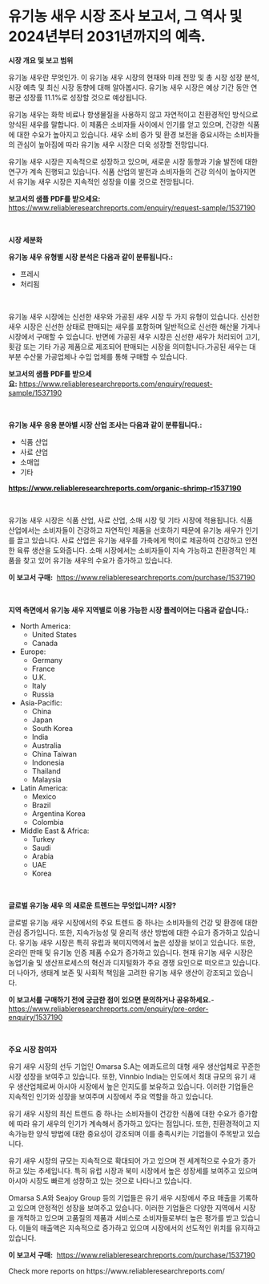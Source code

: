 <p><h1>유기농 새우 시장 조사 보고서, 그 역사 및 2024년부터 2031년까지의 예측.</h1></p><p><strong>시장 개요 및 보고 범위</strong></p>
<p><p>유기농 새우란 무엇인가. 이 유기농 새우 시장의 현재와 미래 전망 및 총 시장 성장 분석, 시장 예측 및 최신 시장 동향에 대해 알아봅시다. 유기농 새우 시장은 예상 기간 동안 연평균 성장률 11.1%로 성장할 것으로 예상됩니다.</p><p>유기농 새우는 화학 비료나 항생물질을 사용하지 않고 자연적이고 친환경적인 방식으로 양식된 새우를 말합니다. 이 제품은 소비자들 사이에서 인기를 얻고 있으며, 건강한 식품에 대한 수요가 높아지고 있습니다. 새우 소비 증가 및 환경 보전을 중요시하는 소비자들의 관심이 높아짐에 따라 유기농 새우 시장은 더욱 성장할 전망입니다.</p><p>유기농 새우 시장은 지속적으로 성장하고 있으며, 새로운 시장 동향과 기술 발전에 대한 연구가 계속 진행되고 있습니다. 식품 산업의 발전과 소비자들의 건강 의식이 높아지면서 유기농 새우 시장은 지속적인 성장을 이룰 것으로 전망됩니다.</p></p>
<p><strong>보고서의 샘플 PDF를 받으세요:</strong> <a href="https://www.reliableresearchreports.com/enquiry/request-sample/1537190">https://www.reliableresearchreports.com/enquiry/request-sample/1537190</a></p>
<p>&nbsp;</p>
<p><strong>시장 세분화</strong></p>
<p><strong>유기농 새우 유형별 시장 분석은 다음과 같이 분류됩니다.:</strong></p>
<p><ul><li>프레시</li><li>처리됨</li></ul></p>
<p>&nbsp;</p>
<p><p>유기농 새우 시장에는 신선한 새우와 가공된 새우 시장 두 가지 유형이 있습니다. 신선한 새우 시장은 신선한 상태로 판매되는 새우를 포함하며 일반적으로 신선한 해산물 가게나 시장에서 구매할 수 있습니다. 반면에 가공된 새우 시장은 신선한 새우가 처리되어 고기, 횟감 또는 기타 가공 제품으로 제조되어 판매되는 시장을 의미합니다.가공된 새우는 대부분 수산물 가공업체나 수입 업체를 통해 구매할 수 있습니다.</p></p>
<p><strong>보고서의 샘플 PDF를 받으세요:</strong>&nbsp;<a href="https://www.reliableresearchreports.com/enquiry/request-sample/1537190">https://www.reliableresearchreports.com/enquiry/request-sample/1537190</a></p>
<p>&nbsp;</p>
<p><strong> 유기농 새우 응용 분야별 시장 산업 조사는 다음과 같이 분류됩니다.:</strong></p>
<p><ul><li>식품 산업</li><li>사료 산업</li><li>소매업</li><li>기타</li></ul></p>
<p><strong><a href="https://www.reliableresearchreports.com/organic-shrimp-r1537190">https://www.reliableresearchreports.com/organic-shrimp-r1537190</a></strong></p>
<p>&nbsp;</p>
<p><p>유기농 새우 시장은 식품 산업, 사료 산업, 소매 시장 및 기타 시장에 적용됩니다. 식품 산업에서는 소비자들이 건강하고 자연적인 제품을 선호하기 때문에 유기농 새우가 인기를 끌고 있습니다. 사료 산업은 유기농 새우를 가축에게 먹이로 제공하여 건강하고 안전한 육류 생산을 도와줍니다. 소매 시장에서는 소비자들이 지속 가능하고 친환경적인 제품을 찾고 있어 유기농 새우의 수요가 증가하고 있습니다.</p></p>
<p><strong>이 보고서 구매:</strong>&nbsp; <a href="https://www.reliableresearchreports.com/purchase/1537190">https://www.reliableresearchreports.com/purchase/1537190</a></p>
<p>&nbsp;</p>
<p><strong>지역 측면에서 유기농 새우 지역별로 이용 가능한 시장 플레이어는 다음과 같습니다.:</strong></p>
<p><ul>
    <li>
        North America:
        <ul>
            <li>United States</li>
            <li>Canada</li>
        </ul>
    </li>
    <li>
        Europe:
        <ul>
            <li>Germany</li>
            <li>France</li>
            <li>U.K.</li>
            <li>Italy</li>
            <li>Russia</li>
        </ul>
    </li>
    <li>
        Asia-Pacific:
        <ul>
            <li>China</li>
            <li>Japan</li>
            <li>South Korea</li>
            <li>India</li>
            <li>Australia</li>
            <li>China Taiwan</li>
            <li>Indonesia</li>
            <li>Thailand</li>
            <li>Malaysia</li>
        </ul>
    </li>
    <li>
        Latin America:
        <ul>
            <li>Mexico</li>
            <li>Brazil</li>
            <li>Argentina Korea</li>
            <li>Colombia</li>
        </ul>
    </li>
    <li>
        Middle East & Africa:
        <ul>
            <li>Turkey</li>
            <li>Saudi</li>
            <li>Arabia</li>
            <li>UAE</li>
            <li>Korea</li>
        </ul>
    </li>
    </ul></p>
<p>&nbsp;</p>
<p><strong>글로벌 유기농 새우 의 새로운 트렌드는 무엇입니까? 시장?</strong></p>
<p><p>글로벌 유기농 새우 시장에서의 주요 트렌드 중 하나는 소비자들의 건강 및 환경에 대한 관심 증가입니다. 또한, 지속가능성 및 윤리적 생산 방법에 대한 수요가 증가하고 있습니다. 유기농 새우 시장은 특히 유럽과 북미지역에서 높은 성장을 보이고 있습니다. 또한, 온라인 판매 및 유기농 인증 제품 수요가 증가하고 있습니다. 현재 유기농 새우 시장은 농업기술 및 생산프로세스의 혁신과 디지털화가 주요 경쟁 요인으로 떠오르고 있습니다. 더 나아가, 생태계 보존 및 사회적 책임을 고려한 유기농 새우 생산이 강조되고 있습니다.</p></p>
<p><strong>이 보고서를 구매하기 전에 궁금한 점이 있으면 문의하거나 공유하세요.</strong>- <a href="https://www.reliableresearchreports.com/enquiry/pre-order-enquiry/1537190">https://www.reliableresearchreports.com/enquiry/pre-order-enquiry/1537190</a></p>
<p>&nbsp;</p>
<p><strong>주요 시장 참여자</strong></p>
<p><p>유기 새우 시장의 선두 기업인 Omarsa S.A는 에콰도르의 대형 새우 생산업체로 꾸준한 시장 성장을 보여주고 있습니다. 또한, Vinnbio India는 인도에서 최대 규모의 유기 새우 생산업체로써 아시아 시장에서 높은 인지도를 보유하고 있습니다. 이러한 기업들은 지속적인 인기와 성장을 보여주며 시장에서 주요 역할을 하고 있습니다.</p><p>유기 새우 시장의 최신 트렌드 중 하나는 소비자들이 건강한 식품에 대한 수요가 증가함에 따라 유기 새우의 인기가 계속해서 증가하고 있다는 점입니다. 또한, 친환경적이고 지속가능한 양식 방법에 대한 중요성이 강조되며 이를 충족시키는 기업들이 주목받고 있습니다.</p><p>유기 새우 시장의 규모는 지속적으로 확대되어 가고 있으며 전 세계적으로 수요가 증가하고 있는 추세입니다. 특히 유럽 시장과 북미 시장에서 높은 성장세를 보여주고 있으며 아시아 시장도 빠르게 성장하고 있는 것으로 나타나고 있습니다.</p><p>Omarsa S.A와 Seajoy Group 등의 기업들은 유기 새우 시장에서 주요 매출을 기록하고 있으며 안정적인 성장을 보여주고 있습니다. 이러한 기업들은 다양한 지역에서 시장을 개척하고 있으며 고품질의 제품과 서비스로 소비자들로부터 높은 평가를 받고 있습니다. 이들의 매출액은 지속적으로 증가하고 있으며 시장에서의 선도적인 위치를 유지하고 있습니다.</p></p>
<p><strong>이 보고서 구매:</strong>&nbsp;&nbsp;<a href="https://www.reliableresearchreports.com/purchase/1537190">https://www.reliableresearchreports.com/purchase/1537190</a></p>
<p>Check more reports on https://www.reliableresearchreports.com/</p>